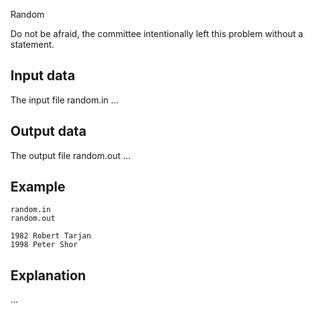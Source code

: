Random

Do not be afraid, the committee intentionally left this problem without a statement.

## Input data

The input file random.in $\dots$

## Output data

The output file random.out $\dots$

## Example

`random.in`  
`random.out`

```
1982 Robert Tarjan
1998 Peter Shor
```

## Explanation

$\dots$